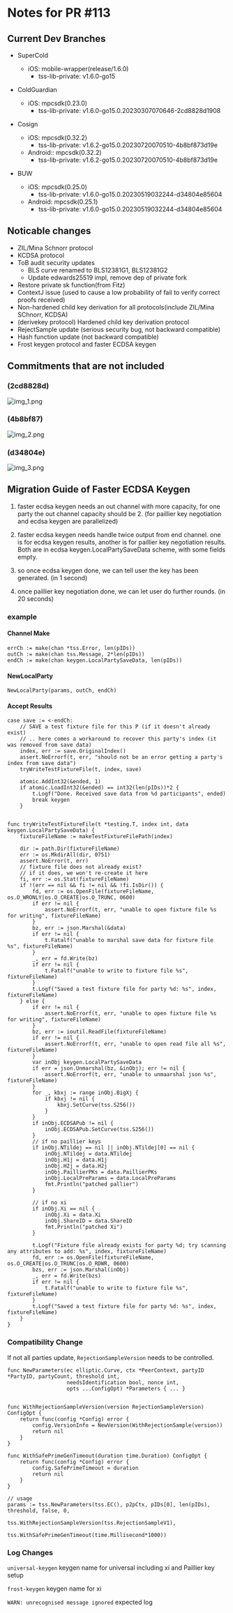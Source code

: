 # Notes for PR #113

## Current Dev Branches

- SuperCold
  - iOS: mobile-wrapper(release/1.6.0) 
    - tss-lib-private: v1.6.0-go15

- ColdGuardian
  - iOS: mpcsdk(0.23.0)
    - tss-lib-private: v1.6.0-go15.0.20230307070646-2cd8828d1908

- Cosign
  - iOS: mpcsdk(0.32.2)
    - tss-lib-private: v1.6.2-go15.0.20230720070510-4b8bf873d19e
  - Android:: mpcsdk(0.32.2)
      - tss-lib-private: v1.6.2-go15.0.20230720070510-4b8bf873d19e

- BUW
  - iOS: mpcsdk(0.25.0)
    - tss-lib-private: v1.6.0-go15.0.20230519032244-d34804e85604
  - Android: mpcsdk(0.25.1)
      - tss-lib-private: v1.6.0-go15.0.20230519032244-d34804e85604

## Noticable changes

* ZIL/Mina Schnorr protocol
* KCDSA protocol
* ToB audit security updates
    * BLS curve renamed to BLS12381G1, BLS12381G2
    * Update edwards25519 impl, remove dep of private fork
* Restore private sk function(from Fitz)
* ContextJ issue (used to cause a low probability of fail to verify correct proofs received)
* Non-hardened child key derivation for all protocols(include ZIL/Mina SChnorr, KCDSA)
* (derivekey protocol) Hardened child key derivation protocol
* RejectSample update (serious security bug, not backward compatible)
* Hash function update (not backward compatible)
* Frost keygen protocol and faster ECDSA keygen

## Commitments that are not included

### (2cd8828d)
![img_1.png](img_1.png)

### (4b8bf87)
![img_2.png](img_2.png)

### (d34804e)
![img_3.png](img_3.png)

## Migration Guide of Faster ECDSA Keygen

1. faster ecdsa keygen needs an out channel with more capacity, for one party the out channel capacity should be 2. (for paillier key negotiation and ecdsa keygen are parallelized)

2. faster ecdsa keygen needs handle twice output from end channel. one is for ecdsa keygen results, another is for paillier key negotiation results. Both are in ecdsa keygen.LocalPartySaveData scheme, with some fields empty.

3. so once ecdsa keygen done, we can tell user the key has been generated. (in 1 second)

4. once paillier key negotiation done, we can let user do further rounds. (in 20 seconds)

### example
#### Channel Make
```go=
errCh := make(chan *tss.Error, len(pIDs))
outCh := make(chan tss.Message, 2*len(pIDs))
endCh := make(chan keygen.LocalPartySaveData, len(pIDs))
```

#### NewLocalParty
```go=
NewLocalParty(params, outCh, endCh)
```

#### Accept Results
```go=
case save := <-endCh:
    // SAVE a test fixture file for this P (if it doesn't already exist)
    // .. here comes a workaround to recover this party's index (it was removed from save data)
    index, err := save.OriginalIndex()
    assert.NoErrorf(t, err, "should not be an error getting a party's index from save data")
    tryWriteTestFixtureFile(t, index, save)

    atomic.AddInt32(&ended, 1)
    if atomic.LoadInt32(&ended) == int32(len(pIDs))*2 {
        t.Logf("Done. Received save data from %d participants", ended)
        break keygen
    }


func tryWriteTestFixtureFile(t *testing.T, index int, data keygen.LocalPartySaveData) {
	fixtureFileName := makeTestFixtureFilePath(index)

	dir := path.Dir(fixtureFileName)
	err := os.MkdirAll(dir, 0751)
	assert.NoError(t, err)
	// fixture file does not already exist?
	// if it does, we won't re-create it here
	fi, err := os.Stat(fixtureFileName)
	if !(err == nil && fi != nil && !fi.IsDir()) {
		fd, err := os.OpenFile(fixtureFileName, os.O_WRONLY|os.O_CREATE|os.O_TRUNC, 0600)
		if err != nil {
			assert.NoErrorf(t, err, "unable to open fixture file %s for writing", fixtureFileName)
		}
		bz, err := json.Marshal(&data)
		if err != nil {
			t.Fatalf("unable to marshal save data for fixture file %s", fixtureFileName)
		}
		_, err = fd.Write(bz)
		if err != nil {
			t.Fatalf("unable to write to fixture file %s", fixtureFileName)
		}
		t.Logf("Saved a test fixture file for party %d: %s", index, fixtureFileName)
	} else {
		if err != nil {
			assert.NoErrorf(t, err, "unable to open fixture file %s for writing", fixtureFileName)
		}
		bz, err := ioutil.ReadFile(fixtureFileName)
		if err != nil {
			assert.NoErrorf(t, err, "unable to open read file all %s", fixtureFileName)
		}
		var inObj keygen.LocalPartySaveData
		if err = json.Unmarshal(bz, &inObj); err != nil {
			assert.NoErrorf(t, err, "unable to unmaarshal json %s", fixtureFileName)
		}
		for _, kbxj := range inObj.BigXj {
			if kbxj != nil {
				kbxj.SetCurve(tss.S256())
			}
		}
		if inObj.ECDSAPub != nil {
			inObj.ECDSAPub.SetCurve(tss.S256())
		}
		// if no paillier keys
		if inObj.NTildej == nil || inObj.NTildej[0] == nil {
			inObj.NTildej = data.NTildej
			inObj.H1j = data.H1j
			inObj.H2j = data.H2j
			inObj.PaillierPKs = data.PaillierPKs
			inObj.LocalPreParams = data.LocalPreParams
			fmt.Println("patched pallier")
		}

		// if no xi
		if inObj.Xi == nil {
			inObj.Xi = data.Xi
			inObj.ShareID = data.ShareID
			fmt.Println("patched Xi")
		}

		t.Logf("Fixture file already exists for party %d; try scanning any attributes to add: %s", index, fixtureFileName)
		fd, err := os.OpenFile(fixtureFileName, os.O_CREATE|os.O_TRUNC|os.O_RDWR, 0600)
		bzs, err := json.Marshal(inObj)
		_, err = fd.Write(bzs)
		if err != nil {
			t.Fatalf("unable to write to fixture file %s", fixtureFileName)
		}
		t.Logf("Saved a test fixture file for party %d: %s", index, fixtureFileName)
	}
}
```


### Compatibility Change
If not all parties update, `RejectionSampleVersion` needs to be controlled.
```go=
func NewParameters(ec elliptic.Curve, ctx *PeerContext, partyID *PartyID, partyCount, threshold int, 
                   needsIdentification bool, nonce int,
                   opts ...ConfigOpt) *Parameters { ... }


func WithRejectionSampleVersion(version RejectionSampleVersion) ConfigOpt {
	return func(config *Config) error {
		config.VersionInfo = NewVersion(WithRejectionSample(version))
		return nil
	}
}

func WithSafePrimeGenTimeout(duration time.Duration) ConfigOpt {
	return func(config *Config) error {
		config.SafePrimeTimeout = duration
		return nil
	}
}

// usage 
params := tss.NewParameters(tss.EC(), p2pCtx, pIDs[0], len(pIDs), threshold, false, 0, 
                            tss.WithRejectionSampleVersion(tss.RejectionSampleV1), 
                            tss.WithSafePrimeGenTimeout(time.Millisecond*1000))

```

### Log Changes

`universal-keygen` keygen name for universal including xi and Paillier key setup

`frost-keygen` keygen name for xi

`WARN: unrecognised message ignored` expected log
